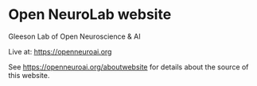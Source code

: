 # Open NeuroLab website

Gleeson Lab of Open Neuroscience & AI

Live at: https://openneuroai.org

See https://openneuroai.org/aboutwebsite for details about the source of this website. 


